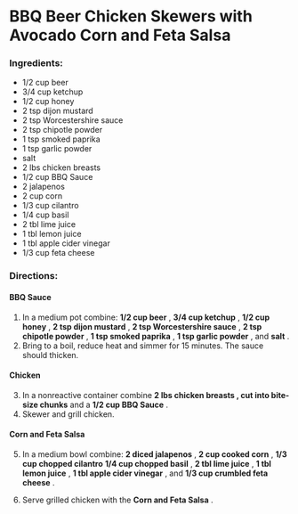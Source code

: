 # BBQ Beer Chicken Skewers with Avocado Corn and Feta Salsa 

### Ingredients: 
* 1/2 cup beer
* 3/4 cup ketchup
* 1/2 cup honey
* 2 tsp dijon mustard
* 2 tsp Worcestershire sauce
* 2 tsp chipotle powder
* 1 tsp smoked paprika
* 1 tsp garlic powder
*  salt
* 2 lbs chicken breasts
* 1/2 cup BBQ Sauce
* 2 jalapenos
* 2 cup corn
* 1/3 cup cilantro
* 1/4 cup basil
* 2 tbl lime juice
* 1 tbl lemon juice
* 1 tbl apple cider vinegar
* 1/3 cup feta cheese

### Directions: 

#### BBQ Sauce
1. In a medium pot combine: **1/2 cup beer** , **3/4 cup ketchup** , **1/2 cup honey** , **2 tsp dijon mustard** , **2 tsp Worcestershire sauce** , **2 tsp chipotle powder** , **1 tsp smoked paprika** , **1 tsp garlic powder** , and **salt** . 
2. Bring to a boil, reduce heat and simmer for 15 minutes. The sauce should thicken. 



#### Chicken
3. In a nonreactive container combine **2 lbs chicken breasts , cut into bite-size chunks** and a **1/2 cup BBQ Sauce** . 
4. Skewer and grill chicken. 



#### Corn and Feta Salsa
5. In a medium bowl combine: **2 diced jalapenos** , **2 cup cooked corn** , **1/3 cup chopped cilantro** **1/4 cup chopped basil** , **2 tbl lime juice** , **1 tbl lemon juice** , **1 tbl apple cider vinegar** , and **1/3 cup crumbled feta cheese** . 


6. Serve grilled chicken with the **Corn and Feta Salsa** . 
